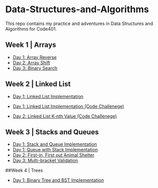 
# Data-Structures-and-Algorithms
This repo contains my practice and adventures in Data Structures and Algorithms for Code401. 
## Week 1 | Arrays
- [Day 1: Array Reverse](../code-challenges/array-reverse/ArrayReverse.java) 
- [Day 2: Array Shift](https://github.com/wosunkwo/data-structures-and-algorithms/blob/master/code401-challenges/readme/README2.md)
- [Day 3: Binary Search](https://github.com/wosunkwo/data-structures-and-algorithms/blob/master/code401-challenges/readme/README3.md)

## Week 2 | Linked List
- [Day 1: Linked List Implementation](https://github.com/wosunkwo/data-structures-and-algorithms/blob/master/code401-challenges/src/main/java/code401/challenges/linkedlist/README.md)
- [Day 1: Linked List Implementation (Code Challenege)](https://github.com/wosunkwo/data-structures-and-algorithms/blob/master/code401-challenges/src/main/java/code401/challenges/linkedlist/README.md)

- [Day 2: Linked List K-nth Value (Code Challenege)](https://github.com/wosunkwo/data-structures-and-algorithms/blob/master/code401-challenges/src/main/java/code401/challenges/linkedlist/README.md)

## Week 3 | Stacks and Queues
- [Day 1: Stack and Queue Implementation](https://github.com/wosunkwo/data-structures-and-algorithms/tree/master/code401-challenges/src/main/java/code401/challenges/stacksandqueues/README.md)
- [Day 1: Queue with Stack Implementation](https://github.com/wosunkwo/data-structures-and-algorithms/blob/master/code401-challenges/src/main/java/code401/challenges/queueWithStacks/README.md)
- [Day 2: First-in, First out Animal Shelter](https://github.com/wosunkwo/data-structures-and-algorithms/blob/master/code401-challenges/src/main/java/code401/challenges/fifoAnimalShelter/README.md)
- [Day 3: Multi-bracket Validation](https://github.com/wosunkwo/data-structures-and-algorithms/blob/master/code401-challenges/src/main/java/code401/challenges/multibracketvalidation/README.md)

##Week 4 | Trees
- [Day 1: Binary Tree and BST Implementation](https://github.com/wosunkwo/data-structures-and-algorithms/blob/master/code401-challenges/src/main/java/code401/challenges/tree/README.md)
